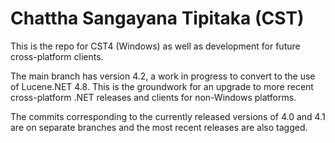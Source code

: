 # Chattha Sangayana Tipitaka (CST)

This is the repo for CST4 (Windows) as well as development for future cross-platform clients.

The main branch has version 4.2, a work in progress to convert to the use of Lucene.NET 4.8. This is the groundwork for an upgrade to more recent cross-platform .NET releases and clients for non-Windows platforms.

The commits corresponding to the currently released versions of 4.0 and 4.1 are on separate branches and the most recent releases are also tagged.

